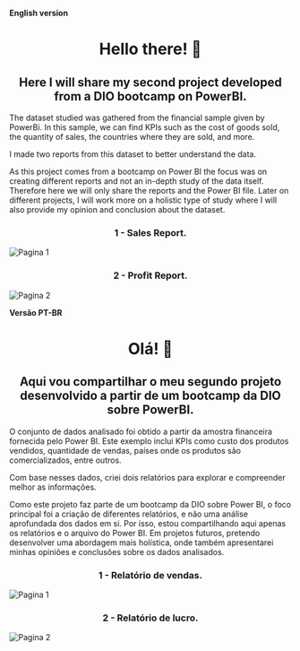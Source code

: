 **English version**

<div align="center">
  
# Hello there! 👋

## Here I will share my second project developed from a DIO bootcamp on PowerBI.

</div>

The dataset studied was gathered from the financial sample given by PowerBi. In this sample, we can find KPIs such as the cost of goods sold, the quantity of sales, the countries where they are sold, and more.

I made two reports from this dataset to better understand the data.

As this project comes from a bootcamp on Power BI the focus was on creating different reports and not an in-depth study of the data itself. Therefore here we will only share the reports and the Power BI file. Later on different projects, I will work more on a holistic type of study where I will also provide my opinion and conclusion about the dataset.

<div align="center">

### 1 - Sales Report. 

</div>

![Pagina 1](https://github.com/user-attachments/assets/30d23e9b-382b-477a-8435-1863aa6795f3)


<div align="center">

### 2 - Profit Report.

</div>

![Pagina 2](https://github.com/user-attachments/assets/e61354bc-7c00-4326-9e4e-50b840b2e518)


**Versão PT-BR**

<div align="center">

# Olá! 👋

## Aqui vou compartilhar o meu segundo projeto desenvolvido a partir de um bootcamp da DIO sobre PowerBI.

</div>

O conjunto de dados analisado foi obtido a partir da amostra financeira fornecida pelo Power BI. Este exemplo inclui KPIs como custo dos produtos vendidos, quantidade de vendas, países onde os produtos são comercializados, entre outros.

Com base nesses dados, criei dois relatórios para explorar e compreender melhor as informações.

Como este projeto faz parte de um bootcamp da DIO sobre Power BI, o foco principal foi a criação de diferentes relatórios, e não uma análise aprofundada dos dados em si. Por isso, estou compartilhando aqui apenas os relatórios e o arquivo do Power BI. Em projetos futuros, pretendo desenvolver uma abordagem mais holística, onde também apresentarei minhas opiniões e conclusões sobre os dados analisados.

<div align="center">

### 1 - Relatório de vendas. 

</div>

![Pagina 1](https://github.com/user-attachments/assets/30d23e9b-382b-477a-8435-1863aa6795f3)

<div align="center">

### 2 - Relatório de lucro.

</div>

![Pagina 2](https://github.com/user-attachments/assets/e61354bc-7c00-4326-9e4e-50b840b2e518)
